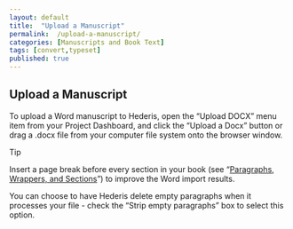 ```yaml
---
layout: default
title:  "Upload a Manuscript"
permalink:  /upload-a-manuscript/
categories: [Manuscripts and Book Text]
tags: [convert,typeset]
published: true
---
```


<section data-type="chapter" class="hsecchapter" data-hederis-type="hsecchapter" id="upload-a-manuscript" data-pi-attrs="id: upload-a-manuscript; data-tags: convert,typeset;" role="doc-chapter" data-tags="convert,typeset" data-author-name=" " data-book-title=" " title="Upload a Manuscript"><h1 data-hederis-type="hblkchaptitle" class="hblkchaptitle" id="pPjShYckT">Upload a Manuscript</h1><p class="hblkp" data-hederis-type="hblkp" id="plqJYn0cd">To upload a Word manuscript to Hederis, open the &#8220;Upload DOCX&#8221; menu item from your Project Dashboard, and click the &#8220;Upload a Docx&#8221; button or drag a .docx file from your computer file system onto the browser window.</p><aside class="hwprbox box" data-hederis-type="hwprbox" id="pCnRJ7DJu" data-type="sidebar"><p class="hblktype" data-hederis-type="hblktype" id="paLGKtafV">Tip</p><p class="hblkp" data-hederis-type="hblkp" id="pjAnVgt95">Insert a page break before every section in your book (see &#8220;<a href="{% post_url 2020-08-05-11-ParagraphsWrappersSectionsandInlines %}" data-hederis-type="hspana" id="pGaUoSi7v"><span class="Hyperlink" data-hederis-type="hspnspan" id="pfmiRdZj3">Paragraphs, Wrappers, and Sections</span></a>&#8221;) to improve the Word import results.</p></aside><p class="hblkp" data-hederis-type="hblkp" id="p3TYlZLzb">You can choose to have Hederis delete empty paragraphs when it processes your file - check the &#8220;Strip empty paragraphs&#8221; box to select this option.</p></section>